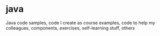 # java
Java code samples, code I create as course examples, code to help my colleagues, components, exercises, self-learning stuff, others

